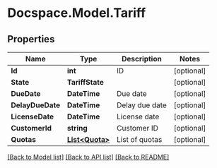 # Docspace.Model.Tariff

## Properties

Name | Type | Description | Notes
------------ | ------------- | ------------- | -------------
**Id** | **int** | ID | [optional] 
**State** | **TariffState** |  | [optional] 
**DueDate** | **DateTime** | Due date | [optional] 
**DelayDueDate** | **DateTime** | Delay due date | [optional] 
**LicenseDate** | **DateTime** | License date | [optional] 
**CustomerId** | **string** | Customer ID | [optional] 
**Quotas** | [**List&lt;Quota&gt;**](Quota.md) | List of quotas | [optional] 

[[Back to Model list]](../README.md#documentation-for-models) [[Back to API list]](../README.md#documentation-for-api-endpoints) [[Back to README]](../README.md)

